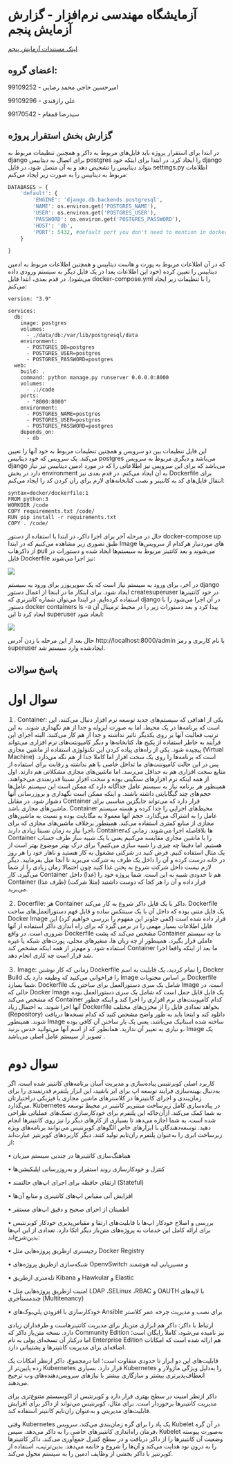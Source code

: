 # آزمایشگاه مهندسی نرم‌افزار - گزارش آزمایش پنجم
[لینک مستندات آزمایش پنجم](https://github.com/ssc-public/Software-Engineering-Lab/blob/main/courseworks/experiments/docker-v2.md)

## اعضای گروه:

امیرحسین حاجی محمد رضایی - 99109252

علی رازقندی - 99109296

سید‌رضا قمقام - 99170542

## گزارش بخش استقرار پروژه
در ابتدا برای استقرار پروژه باید فایل‌های مربوط به داکر و همچنین تنظیمات مربوط به django برای اتصال به دیتابیس postgres را ایجاد کرد. در ابتدا برای اینکه خود django بتواند دیتابیس را تشخیص دهد و به آن متصل شود، در فایل settings.py اطلاعات مربوط به دیتابیس را به صورت زیر ایجاد می‌کنم:

```python
DATABASES = {
	'default': {
		'ENGINE': 'django.db.backends.postgresql',
		'NAME': os.environ.get('POSTGRES_NAME'),
		'USER': os.environ.get('POSTGRES_USER'),
		'PASSWORD': os.environ.get('POSTGRES_PASSWORD'),
		'HOST': 'db',
		'PORT': 5432, #default port you don't need to mention in docker-compose
	}

}

```

که در آن اطلاعات مربوط به پورت و هاست دیتابیس و همچنین اطلاعات مربوط به ادمین دیتابیس را تعیین کرده (خود این اطلاعات بعدا در یک فایل دیگر به سیستم ورودی داده می‌شود). در قدم بعدی، ابتدا فایل docker-compose.yml را با تنظیمات زیر ایجاد می‌کنم:
```
version: "3.9"
   
services:
  db:
    image: postgres
    volumes:
      - ./data/db:/var/lib/postgresql/data
    environment:
      - POSTGRES_DB=postgres
      - POSTGRES_USER=postgres
      - POSTGRES_PASSWORD=postgres
  web:
    build: .
    command: python manage.py runserver 0.0.0.0:8000
    volumes:
      - .:/code
    ports:
      - "8000:8000"
    environment:
      - POSTGRES_NAME=postgres
      - POSTGRES_USER=postgres
      - POSTGRES_PASSWORD=postgres
    depends_on:
      - db
```

این فایل تنظیمات بین دو سرویس و همچنین تنظیمات مربوط به خود آنها را تعیین می‌کند. یک سرویس که خود دیتابیس postgres می‌باشد و دیگری مربوط به سرویس django می‌باشد که برای این سرویس نیز اطلاعاتی را که در مورد ادمین دیتابیس نیز نیاز دارد در بخش environment به آن ایجاد می‌کنم. در قدم بعدی نیز Dockerfile برای انتقال فایل‌های کد به کانتینر و نصب کتابخانه‌های لازم برای ران کردن کد را ایجاد می‌کنم:

```
syntax=docker/dockerfile:1
FROM python:3
WORKDIR /code
COPY requirements.txt /code/
RUN pip install -r requirements.txt
COPY . /code/
```

حال در مرحله آخر برای اجرا داکر، در ابتدا با استفاده از دستور docker-compose up طبق تصوری زیر مشاهده می‌کنیم که در ابتدا Image های مورد‌نیاز هرکدام از سرویس‌ها از داکرهاب pull می‌شوند و بعد کانتینر مربوط به سیستم‌ها ایجاد شده و دستورات در فایل Dockerfile نیز اجرا می‌شوند:

![](https://github.com/amir-haji/SE_Lab_exp_5/blob/main/screenshots/1.png)

در آخر، برای ورود به سیستم نیاز است که یک سوپریوزر برای ورود به سیستم django ایجاد شود. برای اینکار ما در اینجا از اعمال دستور createsuperuser در خود کانتینر‌ها استفاده کرده‌ایم. در ابتدا می‌توان شماره کانترنری که django در آن اجرا می‌شود را با دستور docker containers ls -a پیدا کرد و بعد دستورات زیر را در محیط ترمینال آن ایجاد کرد تا این superuser ایجاد شود:

![](https://github.com/amir-haji/SE_Lab_exp_5/blob/main/screenshots/2.png)

حال بعد از این مرحله با زدن آدرس http://localhost:8000/admin با نام کاربری و رمز superuser ایجاد‌شده وارد سیستم شد.


## پاسخ سوالات

# سوال اول


１.	Container: 
یکی از اهدافی که سیستم‌های جدید توسعه نرم افزار دنبال می‌کنند، این است که برنامه‌ها در یک محیط، اما به صورت ایزوله و جدا از هم نگهداری شوند. به این ترتیب فعالیت آنها بر روی یکدیگر تاثیر نداشته و جدا از هم کار می‌کنند. البته اجرای این فرآیند به خاطر استفاده از پکیج ها، کتابخانه‌ها و دیگر کامپونتت‌های نرم افزاری می‌تواند پیچیده شود.
یکی از راه‌های پیاده کردن این تکنولوژی استفاده از ماشین مجازی (Virtual Machine) است که برنامه‌ها را روی یک سخت افزار اما کاملا جدا از هم نگه می‌دارد. پس در این حالت کامپوننت‌های ما تداخل خاصی با هم نداشته و رقابت برای استفاده از منابع سخت افزاری هم به حداقل می‌رسد. اما ماشین‌های مجازی مشکلاتی هم دارند. اول از همه اینکه نرم افزارهای سنگینی بوده و سخت افزار نسبتا قدرتمندی می‌خواهند. همینطور هر برنامه نیاز به سیستم عامل جداگانه دارد که ممکن است این سیستم عامل‌ها حجم‌های چند گیگابایتی داشته باشند. و اینکه ممکن است نگهداری و بروزرسانی آنها دشوار شود.
در مقابل Container قرار دارد که می‌تواند جایگزین مناسبی برای ماشین‌های مجازی باشد. Container محیط‌های اجرایی را جدا کرده و هسته سیستم عامل را به اشتراک می‌گذارد. حجم آنها معمولا به مگابایت بوده و نسبت به ماشین‌های مجازی از منابع کمتری استفاده می‌کند. همینطور برخلاف ماشین‌های مجازی که برای اجرا نیاز به زمان نسبتا زیادی دارند، Containerها بلافاصله اجرا می‌شوند.
زمانی که Container را با ماشین مجازی مقایسه می‌کنیم یعنی با یک شبیه ساز طرف حساب هستیم. اما دقیقا چه چیزی را شبیه سازی می‌کنیم؟ برای درک بهتر موضوع بهتر است از یک مثال استفاده کنیم. فرض کنید در شرکتی مشغول به کار هستید و ناهار خود را هر روز در خانه درست کرده و آن را داخل یک ظرف به شرکت می‌برید تا آنجا میل بفرمایید. دیگر لازم نیست داخل شرکت شروع به پختن غذا کنید چون احتمالا زمان زیادی را از شما می‌گیرد. کار Container هم تا حدودی شبیه به این است. شما پروژه خود را (غذا) داخل Container (ظرف غذا) قرار داده و آن را هر کجا که دوست داشتید (مثلا شرکت) می‌برید.



２.	Docerfile:
هر Container داکر با یک فایل داکر شروع به کار می‌کند. Dockerfile یک فایل متنی بوده که داخل آن با یک سینتکس ساده و قابل فهم دستورالعمل‌های ساخت Docker Image قرار داده شده است (کمی جلوتر این مفهوم را بررسی خواهیم  کرد) این فایل اطلاعات بسیار مهمی را در برمی گیرد که برای راه اندازی داکر استفاده از آنها ضروری است. در واقع Dockerfile مشخص می‌کند که پشت Container ما چه سیستم عاملی قرار بگیرد، همینطور از چه زبان ها، متغیرهای محلی، پورت‌های شبکه یا غیره استفاده شود. و مهم‌تر از همه اینکه مشخص کند Container ما بعد از اینکه واقعا اجرا شد قرار است چه کاری انجام دهد.


３.	Image:
زمانی که کار نوشتن Dockerfile را تمام کردید، یک قابلیت به اسم Docker Build را فراخوانی می‌کنید که وظیفه دارد یک Image بر اساس محتویات Dockerfile شما بسازد. Dockerfile شامل یک سری دستورالعمل برای ساختن یک Image است، در حالی که Docker Image یک فایل قابل حمل است که شامل یک سری دستورالعمل بوده که مشخص می‌کند Container کدام کامپوننت‌های نرم افزاری را اجرا کند و اینکه چطور آنها اجرا شوند. به احتمال زیاد Dockerfile بخواهد تعدادی فایل را از مخزن‌های مختلف (Repository) دانلود کند و اینجا باید به طور واضح مشخص کنید که کدام نسخه‌ها دریافت شوند. همینطور Image ساخته شده استاتیک می‌باشد، یعنی یک بار ساختن آن کافی بوده و نیازی به تغییر آن ندارید. همانطور که از اسم آنها می‌توانید حدس بزنید، Image یک تصویر از سیستم عامل اصلی می‌باشد
.


# سوال دوم

کاربرد اصلی کوبرنتیس پیاده‌سازی و مدیریت آسان برنامه‌های کانتینر شده است. اگر به‌دنبال بهینه‌سازی فرایند توسعه اپ برای ابر باشید، این ابزار پلتفرم قدرتمندی را برای زمان‌بندی و اجرای کانتینرها در کلاسترهای ماشین مجازی یا فیزیکی دراختیارتان می‌گذارد.
Kubernetes در پیاده‌سازی کامل زیرساخت مبتنی‌بر کانتینر در محیط توسعه به شما کمک می‌کند. ازآن‌‌جا‌‌که این پلتفرم برای خودکارسازی تسک‌های عملیاتی طراحی شده است، به شما اجازه می‌دهد تا بسیاری از کارهای دیگر را نیز روی کانتینرها انجام دهید. توسعه‌دهندگان با ابزارهای خاص الگوهای کوبرنتیس می‌توانند برنامه‌های ویژه زیرساخت ابری را به‌عنوان پلتفرم ران‌تایم تولید کنند. دیگر کاربردهای کوبرنتیز عبارت‌اند از:


•	هماهنگ‌سازی کانتینرها در چندین سیستم میزبان

•	کنترل و خودکارسازی روند استقرار و به‌روزرسانی اپلیکیشن‌ها

•	ارتقای حافظه برای اجرای اپ‌های حالتمند (Stateful)

•	افزایش آنی مقیاس اپ‌های کانتینری و منابع آن‌ها

•	اطمینان از اجرای صحیح و دقیق اپ‌های مستقر

•	بررسی و اصلاح خودکار اپ‌ها با قابلیت‌های ارتقا و مقیاس‌پذیری خودکار
کوبرنتیس برای ارائه کامل این خدمات به پروژه‌های متن‌باز دیگر اتکا دارد. تعدادی از این اپ‌ها بدین‌شرح‌اند:

•	رجیستری ازطریق پروژه‌هایی مثل Docker Registry

•	شبکه‌سازی ازطریق پروژه‌های OpenvSwitch و مسیریابی لبه هوشمند

•	تله‌متری ازطریق Kibana و Hawkular و Elastic

•	امنیت ازطریق پرو‌ژه‌هایی مثل LDAP ،SELinux ،‌RBAC و OAUTH با لایه‌‌های چندمستأجری (Multitenancy)

•	خودکارسازی با افزودن پلی‌بوک‌های Ansible برای نصب و مدیریت چرخه عمر کلاستر


ارتباط با داکر:
داکر  هم ابزاری متن‌باز برای مدیریت کانتینرهاست و طرفداران زیادی دارد. نسخه متن‌باز داکر که Community Edition نیز نامیده می‌شود، کاملاً رایگان است؛ اما در‌کنار آن نسخه‌ای پولی به نام Enterprise Edition هم ارائه شده است که امکانات اضافه‌ای برای مدیریت کانتینرها و پشتیبانی دارد.

قابلیت‌های این دو ابزار تا حدودی متفاوت است؛ اما درمجموع، داکر از‌نظر امکانات یک رده پایین‌تر از Kubernetes قرار دارد. بسیاری Kubernetes را به‌دلیل ویژگی ماژولار و انعطاف‌پذیرتری بیشتر و سازگاری بیشتر با نیازهای سرویس‌دهنده‌های وب ترجیح می‌دهند.

داکر از‌نظر امنیت در سطح بهتری قرار دارد و کوبرنتیس از اکوسیستم متنوع‌تری برای مدیریت کانتینرها برخوردار است. برای مثال، کوبرنتیس می‌تواند از داکر برای افزایش قابلیت‌های مدیریتی و به‌عنوان ران‌تایم کانتینر استفاده کند.

وقتی Kubernetes یک پاد را برای گره زمان‌بندی می‌کند، سرویس Kubelet در آن گره فرمان راه‌اندازی کانتینرهای خاصی را به داکر می‌دهد. سپس، Kubelet به‌صورت پیوسته وضعیت آن کانتینرها را از داکر دریافت و در سطح کنترل جمع‌آوری می‌کند. داکر کانتینرها را به درون نود هدایت می‌کند و آن‌ها را شروع و خاتمه می‌دهد. بدین‌ترتیب، استفاده از کوبرنتیز با داکر بخشی از وظایف ادمین را به سیستم محول می‌کند.